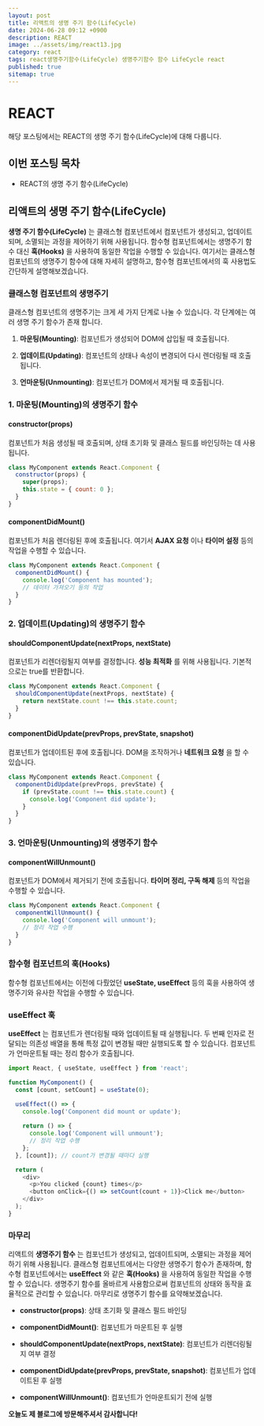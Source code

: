 ```yaml
---
layout: post
title: 리액트의 생명 주기 함수(LifeCycle)
date: 2024-06-28 09:12 +0900
description: REACT
image: ../assets/img/react13.jpg
category: react
tags: react생명주기함수(LifeCycle) 생명주기함수 함수 LifeCycle react
published: true
sitemap: true
---
```


# REACT
해당 포스팅에서는 REACT의 생명 주기 함수(LifeCycle)에 대해 다룹니다.  <br />


## __이번 포스팅 목차__
* REACT의 생명 주기 함수(LifeCycle) <br/>

## __리액트의 생명 주기 함수(LifeCycle)__<br/>
__생명 주기 함수(LifeCycle)__ 는 클래스형 컴포넌트에서 컴포넌트가 생성되고, 업데이트되며, 소멸되는 과정을 제어하기 위해 사용됩니다. 함수형 컴포넌트에서는 생명주기 함수 대신 __훅(Hooks)__ 을 사용하여 동일한 작업을 수행할 수 있습니다. 여기서는 클래스형 컴포넌트의 생명주기 함수에 대해 자세히 설명하고, 함수형 컴포넌트에서의 훅 사용법도 간단하게 설명해보겠습니다.

### __클래스형 컴포넌트의 생명주기__
클래스형 컴포넌트의 생명주기는 크게 세 가지 단계로 나눌 수 있습니다. 각 단계에는 여러 생명 주기 함수가 존재 합니다.

1. __마운팅(Mounting)__: 컴포넌트가 생성되어 DOM에 삽입될 때 호출됩니다.

2. __업데이트(Updating)__: 컴포넌트의 상태나 속성이 변경되어 다시 렌더링될 때 호출됩니다.

3. __언마운팅(Unmounting)__: 컴포넌트가 DOM에서 제거될 때 호출됩니다.

### __1. 마운팅(Mounting)의 생명주기 함수__

#### __constructor(props)__
컴포넌트가 처음 생성될 때 호출되며, 상태 초기화 및 클래스 필드를 바인딩하는 데 사용됩니다.

```javascript
class MyComponent extends React.Component {
  constructor(props) {
    super(props);
    this.state = { count: 0 };
  }
}
```

#### __componentDidMount()__
컴포넌트가 처음 렌더링된 후에 호출됩니다. 여기서 __AJAX 요청__ 이나 __타이머 설정__ 등의 작업을 수행할 수 있습니다.

```javascript
class MyComponent extends React.Component {
  componentDidMount() {
    console.log('Component has mounted');
    // 데이터 가져오기 등의 작업
  }
}
```

### __2. 업데이트(Updating)의 생명주기 함수__

#### __shouldComponentUpdate(nextProps, nextState)__
컴포넌트가 리렌더링될지 여부를 결정합니다. __성능 최적화__ 를 위해 사용됩니다. 기본적으로는 true를 반환합니다.

```javascript
class MyComponent extends React.Component {
  shouldComponentUpdate(nextProps, nextState) {
    return nextState.count !== this.state.count;
  }
}
```

#### __componentDidUpdate(prevProps, prevState, snapshot)__
컴포넌트가 업데이트된 후에 호출됩니다. DOM을 조작하거나 __네트워크 요청__ 을 할 수 있습니다.

```javascript
class MyComponent extends React.Component {
  componentDidUpdate(prevProps, prevState) {
    if (prevState.count !== this.state.count) {
      console.log('Component did update');
    }
  }
}
```

### __3. 언마운팅(Unmounting)의 생명주기 함수__

#### __componentWillUnmount()__
컴포넌트가 DOM에서 제거되기 전에 호출됩니다. __타이머 정리, 구독 해제__ 등의 작업을 수행할 수 있습니다.

```javascript
class MyComponent extends React.Component {
  componentWillUnmount() {
    console.log('Component will unmount');
    // 정리 작업 수행
  }
}
```

### __함수형 컴포넌트의 훅(Hooks)__
함수형 컴포넌트에서는 이전에 다뤘었던 __useState, useEffect__ 등의 훅을 사용하여 생명주기와 유사한 작업을 수행할 수 있습니다.

### __useEffect 훅__
__useEffect__ 는 컴포넌트가 렌더링될 때와 업데이트될 때 실행됩니다. 두 번째 인자로 전달되는 의존성 배열을 통해 특정 값이 변경될 때만 실행되도록 할 수 있습니다. 컴포넌트가 언마운트될 때는 정리 함수가 호출됩니다.

```javascript
import React, { useState, useEffect } from 'react';

function MyComponent() {
  const [count, setCount] = useState(0);

  useEffect(() => {
    console.log('Component did mount or update');
    
    return () => {
      console.log('Component will unmount');
      // 정리 작업 수행
    };
  }, [count]); // count가 변경될 때마다 실행

  return (
    <div>
      <p>You clicked {count} times</p>
      <button onClick={() => setCount(count + 1)}>Click me</button>
    </div>
  );
}
```

### __마무리__
리액트의 __생명주기 함수__ 는 컴포넌트가 생성되고, 업데이트되며, 소멸되는 과정을 제어하기 위해 사용됩니다. 클래스형 컴포넌트에서는 다양한 생명주기 함수가 존재하며, 함수형 컴포넌트에서는 __useEffect__ 와 같은 __훅(Hooks)__ 을 사용하여 동일한 작업을 수행할 수 있습니다. 생명주기 함수를 올바르게 사용함으로써 컴포넌트의 상태와 동작을 효율적으로 관리할 수 있습니다. 마무리로 생명주기 함수를 요약해보겠습니다.

* __constructor(props)__: 상태 초기화 및 클래스 필드 바인딩

* __componentDidMount()__: 컴포넌트가 마운트된 후 실행

* __shouldComponentUpdate(nextProps, nextState)__: 컴포넌트가 리렌더링될지 여부 결정

* __componentDidUpdate(prevProps, prevState, snapshot)__: 컴포넌트가 업데이트된 후 실행

* __componentWillUnmount()__: 컴포넌트가 언마운트되기 전에 실행

__오늘도 제 블로그에 방문해주셔서 감사합니다!__